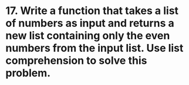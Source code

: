 <h1>17. Write a function that takes a list of numbers as input and returns a new list containing only the even numbers from the input list. Use list comprehension to solve this problem. </h1>
